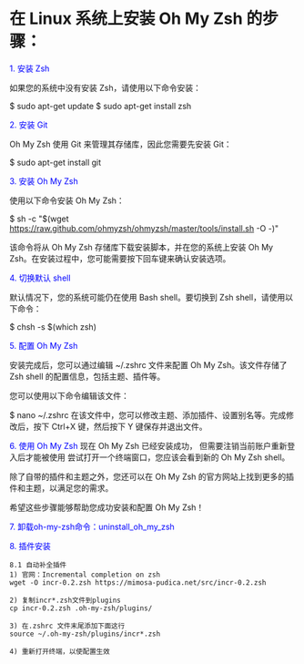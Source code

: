 # 在 Linux 系统上安装 Oh My Zsh 的步骤：

<span style="color: blue;">1. 安装 Zsh </span>

如果您的系统中没有安装 Zsh，请使用以下命令安装：

$ sudo apt-get update
$ sudo apt-get install zsh


<span style="color: blue;">2. 安装 Git</span>

Oh My Zsh 使用 Git 来管理其存储库，因此您需要先安装 Git：

$ sudo apt-get install git


<span style="color: blue;">3. 安装 Oh My Zsh</span>

使用以下命令安装 Oh My Zsh：

$ sh -c "$(wget https://raw.github.com/ohmyzsh/ohmyzsh/master/tools/install.sh -O -)"

该命令将从 Oh My Zsh 存储库下载安装脚本，并在您的系统上安装 Oh My Zsh。在安装过程中，您可能需要按下回车键来确认安装选项。

<span style="color: blue;">4. 切换默认 shell</span>

默认情况下，您的系统可能仍在使用 Bash shell。要切换到 Zsh shell，请使用以下命令：

$ chsh -s $(which zsh)


<span style="color: blue;">5. 配置 Oh My Zsh</span>

安装完成后，您可以通过编辑 ~/.zshrc 文件来配置 Oh My Zsh。该文件存储了 Zsh shell 的配置信息，包括主题、插件等。

您可以使用以下命令编辑该文件：

$ nano ~/.zshrc
在该文件中，您可以修改主题、添加插件、设置别名等。完成修改后，按下 Ctrl+X 键，然后按下 Y 键保存并退出文件。

<span style="color: blue;"> 6. 使用 Oh My Zsh </span> 
现在 Oh My Zsh 已经安装成功，
但需要注销当前账户重新登入后才能被使用
尝试打开一个终端窗口，您应该会看到新的 Oh My Zsh shell。

除了自带的插件和主题之外，您还可以在 Oh My Zsh 的官方网站上找到更多的插件和主题，以满足您的需求。

希望这些步骤能够帮助您成功安装和配置 Oh My Zsh！

<span style="color: blue;"> 7. 卸载oh-my-zsh命令：uninstall_oh_my_zsh  </span> 

<span style="color: blue;">  8. 插件安装 </span> 
```
8.1 自动补全插件
1) 官网：Incremental completion on zsh
wget -O incr-0.2.zsh https://mimosa-pudica.net/src/incr-0.2.zsh

2) 复制incr*.zsh文件到plugins
cp incr-0.2.zsh .oh-my-zsh/plugins/

3) 在.zshrc 文件末尾添加下面这行
source ~/.oh-my-zsh/plugins/incr*.zsh

4) 重新打开终端，以使配置生效

```